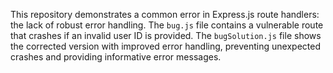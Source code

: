 This repository demonstrates a common error in Express.js route handlers: the lack of robust error handling. The `bug.js` file contains a vulnerable route that crashes if an invalid user ID is provided. The `bugSolution.js` file shows the corrected version with improved error handling, preventing unexpected crashes and providing informative error messages.